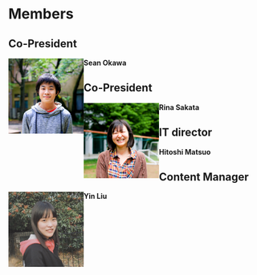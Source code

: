 # Members
## Co-President 
<p><img align="top" style="float: left" src="photos/Sean.jpg" width="150" height="150"><b> Sean Okawa</b> </p>

## Co-President   
<p><img align="top" style="float: left" src="photos/Rina.jpg" width="150" height="150"> <b> Rina Sakata </b></p>

## IT director
<p><b> Hitoshi Matsuo </b></p>


## Content Manager
<p><img align="top" style="float: left" src="photos/Yin.jpeg" width="150" height="150">  <b> Yin Liu</b></p>

